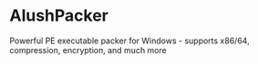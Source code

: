 # AlushPacker
Powerful PE executable packer for Windows - supports x86/64, compression, encryption, and much more
